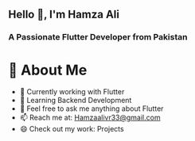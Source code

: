 
  
  ## Hello 👋, I'm Hamza Ali

### A Passionate Flutter Developer from Pakistan

# 💫 About Me


- 🔭 Currently working with Flutter
- 🌱 Learning Backend Development
- 💬 Feel free to ask me anything about Flutter
- 📫 Reach me at: Hamzaalivr33@gmail.com
- 😄 Check out my work: Projects


